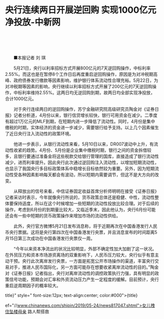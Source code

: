 # 央行连续两日开展逆回购 实现1000亿元净投放-中新网

　　

　　

　　■本报记者 刘 琪

　　5月21日，央行以利率招标方式开展800亿元的7天逆回购操作，中标利率2.55%。而这也是在暂停8个工作日后再度重启逆回购操作，原因是为对冲税期高峰、政府债券发行缴款等因素影响，维护银行体系流动性合理充裕。5月22日，为对冲税期等因素的影响，央行继续以利率招标方式开展了200亿元的7天逆回购操作，中标利率维持2.55%。这两日均无逆回购到期，故两日均全部实现净投放，合计1000亿元。

　　对于央行连续两日的逆回购操作，苏宁金融研究院高级研究员陶金对《证券日报》记者分析道，4月份以来，银行信贷增长较快，银行可用资金在减少。二季度有超过1万亿元的MLF到期，在短期内进一步降低了流动性。同时，4月份是集中缴税的时期，实体经济的资金进一步减少，需要银行给予支持。以上几个因素催生了近日央行注入流动性的政策环境。

　　他进一步表示，从银行流动性来看，5月10日以来，DR007波动中上升，有流动性收紧的趋势。4月份、5月份是企业集中缴税时期，银行之间的资金拆借较多，且银行要通过准备金将这些税款交给银行管理的国库，直接造成了银行流动性减少，进而利率提升。因此央行此次通过逆回购注入流动性，以增加短期流动性，也显示了我国央行多目标政策体系中稳增长目标依然较为重要。另外，因为短期流动性受各种因素影响每天都会有波动，所以短期内需要调节，但这不是大方向的改变。

　　从释放出的信号来看，中信证券固定收益首席分析师明明在接受《证券日报》记者采访时表示，今年就像央行所说的，货币政策总体还是稳健、中性，流动性整体要保持适度，所以在这个时候增加一些短期的流动性投放比较合理。对于后续的操作，考虑到6月份的到期量比较大，又临近季末，因此他认为，央行6月份可能还会有一些中短期的货币政策操作来增加市场的流动性供给。

　　此外，央行官方微博5月21日发布消息称，将于近期再次在中国香港发行人民币央行票据。这将是央行第四次在中国香港发行央票，并且消息宣布的时间距离5月15日第三次成功在中国香港发行央票仅一周。

　　“今年以来资本净流出的状况比较明显，外部不确定性加大加剧了这一状况。在外贸压力和资本市场游资离场的双重影响下，人民币压力较大，央行似乎有意主动干预。央行此次离岸发行央票，一方面是拓宽公开市场操作的渠道，丰富央行交易对手，推进人民币国际化，另一方面可能存在想要收紧离岸流动性的目的。”陶金对《证券日报》记者指出，央行对离岸流动性的调控政策执行力强，具有明显的政策信号功能，预期会对汇率和外资流动压力产生一定程度的缓解。目前预计，央行重启逆周期因子的概率较大。

title}" style=" font-size:12px; text-align:center; color:#000">{title}

ef="//www.chinanews.com/shipin/2019/05-24/news817047.shtml">女儿拽住坠楼母亲 路人帮搭救
